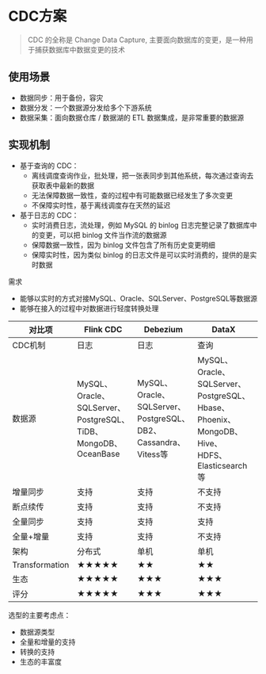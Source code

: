 # CDC方案

> CDC 的全称是 Change Data Capture, 主要面向数据库的变更，是一种用于捕获数据库中数据变更的技术

## 使用场景

- 数据同步：用于备份，容灾
- 数据分发：一个数据源分发给多个下游系统
- 数据采集：面向数据仓库 / 数据湖的 ETL 数据集成，是非常重要的数据源

## 实现机制

- 基于查询的 CDC：
  - 离线调度查询作业，批处理，把一张表同步到其他系统，每次通过查询去获取表中最新的数据
  - 无法保障数据一致性，查的过程中有可能数据已经发生了多次变更
  - 不保障实时性，基于离线调度存在天然的延迟
- 基于日志的 CDC：
  - 实时消费日志，流处理，例如 MySQL 的 binlog 日志完整记录了数据库中的变更，可以把 binlog 文件当作流的数据源
  - 保障数据一致性，因为 binlog 文件包含了所有历史变更明细
  - 保障实时性，因为类似 binlog 的日志文件是可以实时消费的，提供的是实时数据

需求

- 能够以实时的方式对接MySQL、Oracle、SQLServer、PostgreSQL等数据源
- 能够在接入的过程中对数据进行轻度转换处理

| 对比项         | Flink CDC                                                      | Debezium                                                       | DataX                                                                                      | Canal  | Sqoop                                        | Kettle                                 |
| -------------- | -------------------------------------------------------------- | -------------------------------------------------------------- | ------------------------------------------------------------------------------------------ | ------ | -------------------------------------------- | -------------------------------------- |
| CDC机制        | 日志                                                           | 日志                                                           | 查询                                                                                       | 日志   | 查询                                         | 查询                                   |
| 数据源         | MySQL、Oracle、SQLServer、PostgreSQL、TiDB、MongoDB、OceanBase | MySQL、Oracle、SQLServer、PostgreSQL、DB2、Cassandra、Vitess等 | MySQL、Oracle、SQLServer、PostgreSQL、Hbase、Phoenix、MongoDB、Hive、HDFS、Elasticsearch等 | MySQL  | MySQL、PostgreSQL、SQLServer、Oracle、Hive等 | MySQL、PostgreSQL、SQLServer、Oracle等 |
| 增量同步       | 支持                                                           | 支持                                                           | 不支持                                                                                     | 支持   | 支持                                         | 不支持                                 |
| 断点续传       | 支持                                                           | 支持                                                           | 不支持                                                                                     | 支持   | 不支持                                       | 不支持                                 |
| 全量同步       | 支持                                                           | 支持                                                           | 支持                                                                                       | 不支持 | 支持                                         | 支持                                   |
| 全量+增量      | 支持                                                           | 支持                                                           | 不支持                                                                                     | 不支持 | 支持                                         | 不支持                                 |
| 架构           | 分布式                                                         | 单机                                                           | 单机                                                                                       | 单机   | 分布式                                       | 分布式                                 |
| Transformation | ★★★★★                                                          | ★★                                                             | ★★                                                                                         | ★★     | ★★                                           | ★                                      |
| 生态           | ★★★★★                                                          | ★★★                                                            | ★★★                                                                                        | ★★★    | ★★                                           | ★★                                     |
| 评分           | ★★★★★                                                          | ★★★                                                            | ★★★                                                                                        | ★★★    | ★★                                           | ★★                                     |

选型的主要考虑点：

- 数据源类型
- 全量和增量的支持
- 转换的支持
- 生态的丰富度